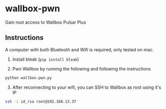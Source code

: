 # wallbox-pwn
Gain root access to Wallbox Pulsar Plus

## Instructions
A computer with both Bluetooth and Wifi is required, only tested on mac.

1. Install bleak (`pip install bleak`)

2. Pwn Wallbox by running the following and following the instructions
```bash
python wallbox-pwn.py
```

3. After reconnecting to your wifi, you can SSH to Wallbox as root using it's IP
```bash
ssh -i id_rsa root@192.168.13.37
```
